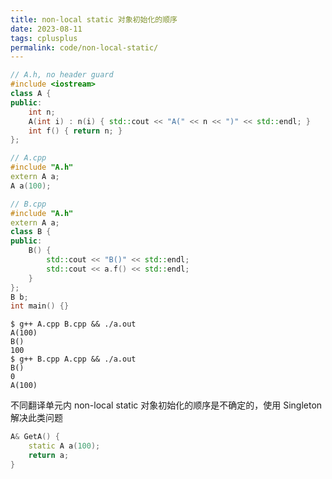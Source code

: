 ```yaml
---
title: non-local static 对象初始化的顺序
date: 2023-08-11
tags: cplusplus
permalink: code/non-local-static/
---
```


```cpp
// A.h, no header guard
#include <iostream>
class A {
public:
    int n;
    A(int i) : n(i) { std::cout << "A(" << n << ")" << std::endl; }
    int f() { return n; }
};

// A.cpp
#include "A.h"
extern A a;
A a(100);

// B.cpp
#include "A.h"
extern A a;
class B {
public:
    B() {
        std::cout << "B()" << std::endl;
        std::cout << a.f() << std::endl;
    }
};
B b;
int main() {}
```

```shell
$ g++ A.cpp B.cpp && ./a.out
A(100)
B()
100
$ g++ B.cpp A.cpp && ./a.out
B()
0
A(100)
```

不同翻译单元内 non-local static 对象初始化的顺序是不确定的，使用 Singleton 解决此类问题

```cpp
A& GetA() {
    static A a(100);
    return a;
}
```
